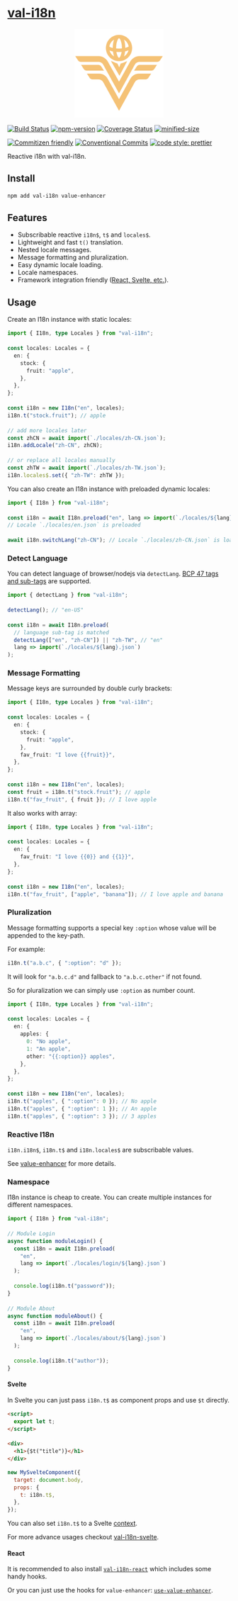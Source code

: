 # [val-i18n](https://github.com/crimx/val-i18n)

<p align="center">
  <img width="200" src="https://raw.githubusercontent.com/crimx/val-i18n/main/assets/val-i18n.svg">
</p>

[![Build Status](https://github.com/crimx/val-i18n/actions/workflows/build.yml/badge.svg)](https://github.com/crimx/val-i18n/actions/workflows/build.yml)
[![npm-version](https://img.shields.io/npm/v/val-i18n.svg)](https://www.npmjs.com/package/val-i18n)
[![Coverage Status](https://img.shields.io/coveralls/github/crimx/val-i18n/master)](https://coveralls.io/github/crimx/val-i18n?branch=master)
[![minified-size](https://img.shields.io/bundlephobia/minzip/val-i18n)](https://bundlephobia.com/package/val-i18n)

[![Commitizen friendly](https://img.shields.io/badge/commitizen-friendly-brightgreen.svg?maxAge=2592000)](http://commitizen.github.io/cz-cli/)
[![Conventional Commits](https://img.shields.io/badge/Conventional%20Commits-1.0.0-brightgreen.svg?maxAge=2592000)](https://conventionalcommits.org)
[![code style: prettier](https://img.shields.io/badge/code_style-prettier-ff69b4.svg?style=flat-square)](https://github.com/prettier/prettier)

Reactive i18n with val-i18n.

## Install

```bash
npm add val-i18n value-enhancer
```

## Features

- Subscribable reactive `i18n$`, `t$` and `locales$`.
- Lightweight and fast `t()` translation.
- Nested locale messages.
- Message formatting and pluralization.
- Easy dynamic locale loading.
- Locale namespaces.
- Framework integration friendly ([React, Svelte, etc.](#reactive-i18n)).

## Usage

Create an I18n instance with static locales:

```ts
import { I18n, type Locales } from "val-i18n";

const locales: Locales = {
  en: {
    stock: {
      fruit: "apple",
    },
  },
};

const i18n = new I18n("en", locales);
i18n.t("stock.fruit"); // apple

// add more locales later
const zhCN = await import(`./locales/zh-CN.json`);
i18n.addLocale("zh-CN", zhCN);

// or replace all locales manually
const zhTW = await import(`./locales/zh-TW.json`);
i18n.locales$.set({ "zh-TW": zhTW });
```

You can also create an I18n instance with preloaded dynamic locales:

```ts
import { I18n } from "val-i18n";

const i18n = await I18n.preload("en", lang => import(`./locales/${lang}.json`));
// Locale `./locales/en.json` is preloaded

await i18n.switchLang("zh-CN"); // Locale `./locales/zh-CN.json` is loaded
```

### Detect Language

You can detect language of browser/nodejs via `detectLang`. [BCP 47 tags and sub-tags](https://www.rfc-editor.org/rfc/rfc4647.html#section-3.4) are supported.

```ts
import { detectLang } from "val-i18n";

detectLang(); // "en-US"

const i18n = await I18n.preload(
  // language sub-tag is matched
  detectLang(["en", "zh-CN"]) || "zh-TW", // "en"
  lang => import(`./locales/${lang}.json`)
);
```

### Message Formatting

Message keys are surrounded by double curly brackets:

```ts
import { I18n, type Locales } from "val-i18n";

const locales: Locales = {
  en: {
    stock: {
      fruit: "apple",
    },
    fav_fruit: "I love {{fruit}}",
  },
};

const i18n = new I18n("en", locales);
const fruit = i18n.t("stock.fruit"); // apple
i18n.t("fav_fruit", { fruit }); // I love apple
```

It also works with array:

```ts
import { I18n, type Locales } from "val-i18n";

const locales: Locales = {
  en: {
    fav_fruit: "I love {{0}} and {{1}}",
  },
};

const i18n = new I18n("en", locales);
i18n.t("fav_fruit", ["apple", "banana"]); // I love apple and banana
```

### Pluralization

Message formatting supports a special key `:option` whose value will be appended to the key-path.

For example:

```ts
i18n.t("a.b.c", { ":option": "d" });
```

It will look for `"a.b.c.d"` and fallback to `"a.b.c.other"` if not found.

So for pluralization we can simply use `:option` as number count.

```ts
import { I18n, type Locales } from "val-i18n";

const locales: Locales = {
  en: {
    apples: {
      0: "No apple",
      1: "An apple",
      other: "{{:option}} apples",
    },
  },
};

const i18n = new I18n("en", locales);
i18n.t("apples", { ":option": 0 }); // No apple
i18n.t("apples", { ":option": 1 }); // An apple
i18n.t("apples", { ":option": 3 }); // 3 apples
```

### Reactive I18n

`i18n.i18n$`, `i18n.t$` and `i18n.locales$` are subscribable values.

See [value-enhancer](https://github.com/crimx/value-enhancer#value-enhancer) for more details.

### Namespace

I18n instance is cheap to create. You can create multiple instances for different namespaces.

```ts
import { I18n } from "val-i18n";

// Module Login
async function moduleLogin() {
  const i18n = await I18n.preload(
    "en",
    lang => import(`./locales/login/${lang}.json`)
  );

  console.log(i18n.t("password"));
}

// Module About
async function moduleAbout() {
  const i18n = await I18n.preload(
    "en",
    lang => import(`./locales/about/${lang}.json`)
  );

  console.log(i18n.t("author"));
}
```

#### Svelte

In Svelte you can just pass `i18n.t$` as component props and use `$t` directly.

```html
<script>
  export let t;
</script>

<div>
  <h1>{$t("title")}</h1>
</div>
```

```js
new MySvelteComponent({
  target: document.body,
  props: {
    t: i18n.t$,
  },
});
```

You can also set `i18n.t$` to a Svelte [context](https://svelte.dev/docs#run-time-svelte-setcontext).

For more advance usages checkout [val-i18n-svelte](https://github.com/crimx/val-i18n-svelte).

#### React

It is recommended to also install [`val-i18n-react`](https://github.com/crimx/val-i18n-react) which includes some handy hooks.

Or you can just use the hooks for `value-enhancer`: [`use-value-enhancer`](https://github.com/crimx/use-value-enhancer).
